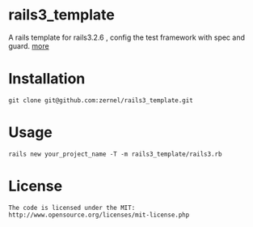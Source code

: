 rails3_template
===============

A rails template for rails3.2.6 , config the test framework with spec and guard. [more](http://zernel.github.com/rails/2012/06/25/rails3-template/)

# Installation

	git clone git@github.com:zernel/rails3_template.git

# Usage

	rails new your_project_name -T -m rails3_template/rails3.rb
	
# License

	The code is licensed under the MIT: http://www.opensource.org/licenses/mit-license.php

